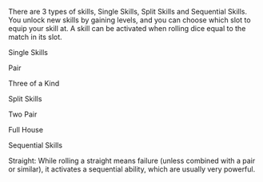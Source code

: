 There are 3 types of skills, Single Skills, Split Skills and Sequential Skills. You unlock new skills by gaining levels, and you can choose which slot to equip your skill at. A skill can be activated when rolling dice equal to the match in its slot.

Single Skills

Pair

Three of a Kind
  

Split Skills

Two Pair

Full House
  

Sequential Skills

Straight: While rolling a straight means failure (unless combined with a pair or similar), it activates a sequential ability, which are usually very powerful.